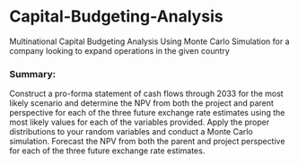 # Capital-Budgeting-Analysis
Multinational Capital Budgeting Analysis Using Monte Carlo Simulation for a company looking to expand operations in the given country

### Summary: 
Construct a pro-forma statement of cash flows through 2033 for the most likely scenario and determine the NPV from both the project and parent perspective for each of the three future exchange rate estimates using the most likely values for each of the variables provided. Apply the proper distributions to your random variables and conduct a Monte Carlo simulation. Forecast the NPV from both the parent and project perspective for each of the three future exchange rate estimates.

